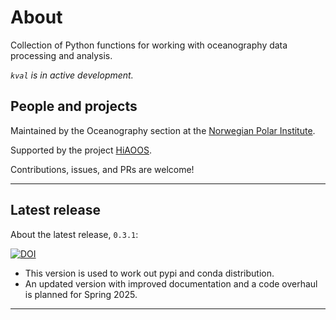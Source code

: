 # About

Collection of Python functions for working with oceanography data processing and analysis.

*`kval` is in active development.*

## People and projects

Maintained by the Oceanography section at the [Norwegian Polar Institute](https://www.npolar.no/en/).

Supported by the project [HiAOOS](https://hiaoos.eu/).

Contributions, issues, and PRs are welcome!
___

## Latest release

About the latest release, `0.3.1`:

[![DOI](https://zenodo.org/badge/DOI/10.5281/zenodo.15260487.svg)](https://doi.org/10.5281/zenodo.15260487)

- This version is used to work out pypi and conda distribution.
- An updated version with improved documentation and a code overhaul is planned for Spring 2025.

___

